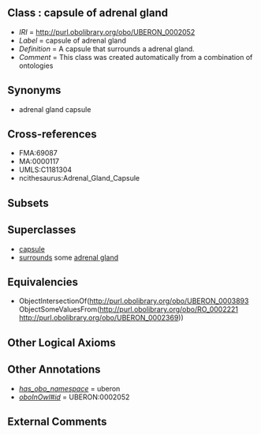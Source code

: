 
## Class : capsule of adrenal gland

 * *IRI* = http://purl.obolibrary.org/obo/UBERON_0002052
 * *Label* = capsule of adrenal gland
 * *Definition* = A capsule that surrounds a adrenal gland.
 * *Comment* = This class was created automatically from a combination of ontologies

## Synonyms

 * adrenal gland capsule

## Cross-references

 * FMA:69087
 * MA:0000117
 * UMLS:C1181304
 * ncithesaurus:Adrenal_Gland_Capsule

## Subsets


## Superclasses

 * [capsule](../../UBERON/93/UBERON_0003893.md)
 * [surrounds](../../RO/21/RO_0002221.md) some [adrenal gland](../../UBERON/69/UBERON_0002369.md)

## Equivalencies

 * ObjectIntersectionOf(<http://purl.obolibrary.org/obo/UBERON_0003893> ObjectSomeValuesFrom(<http://purl.obolibrary.org/obo/RO_0002221> <http://purl.obolibrary.org/obo/UBERON_0002369>))

## Other Logical Axioms


## Other Annotations

 * *[has_obo_namespace](../../ce/oboInOwl#hasOBONamespace.md)* = uberon
 * *[oboInOwl#id](../../id/oboInOwl#id.md)* = UBERON:0002052

## External Comments

